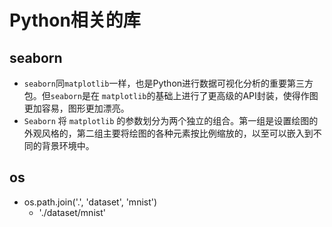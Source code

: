 # Python相关的库

## seaborn

- `seaborn`同`matplotlib`一样，也是Python进行数据可视化分析的重要第三方包。但`seaborn`是在 `matplotlib`的基础上进行了更高级的API封装，使得作图更加容易，图形更加漂亮。
- `Seaborn` 将 `matplotlib` 的参数划分为两个独立的组合。第一组是设置绘图的外观风格的，第二组主要将绘图的各种元素按比例缩放的，以至可以嵌入到不同的背景环境中。

## os

- os.path.join('.', 'dataset', 'mnist')
  -  './dataset/mnist'